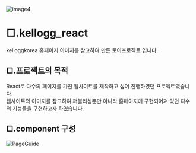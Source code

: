 ![image4](https://user-images.githubusercontent.com/104630719/166416971-3668392e-f4e7-49ff-b2fc-b3475e68a376.png)

# □.kellogg_react
kelloggkorea 홈페이지 이미지를 참고하여 만든 토이프로젝트 입니다.
<br/>


## □.프로젝트의 목적
React로 다수의 페이지를 가진 웹사이트를 제작하고 싶어 진행하였던 프로젝트였습니다.
<br/>
웹사이트의 이미지를 참고하여  퍼블리싱뿐만 아니라  홈페이지에 구현되어져 있던
다수의 기능들을 구현하고자 하였습니다.<br/>


## □.component 구성

![PageGuide](https://user-images.githubusercontent.com/104630719/166453956-ab7d8840-38a9-4176-b042-89491d98dca9.png)
